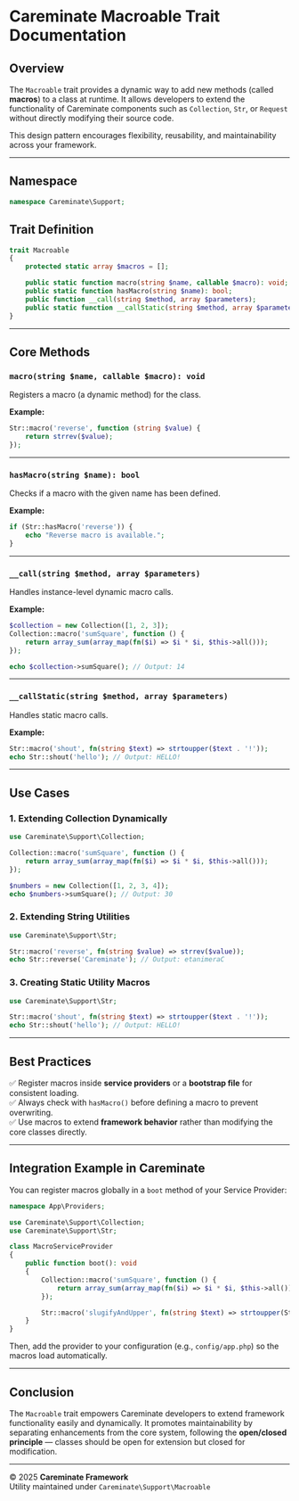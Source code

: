 # Careminate Macroable Trait Documentation

## Overview

The `Macroable` trait provides a dynamic way to add new methods (called **macros**) to a class at runtime. 
It allows developers to extend the functionality of Careminate components such as `Collection`, `Str`, or `Request` without directly modifying their source code.

This design pattern encourages flexibility, reusability, and maintainability across your framework.

---

## Namespace
```php
namespace Careminate\Support;
```

## Trait Definition
```php
trait Macroable
{
    protected static array $macros = [];

    public static function macro(string $name, callable $macro): void;
    public static function hasMacro(string $name): bool;
    public function __call(string $method, array $parameters);
    public static function __callStatic(string $method, array $parameters);
}
```

---

## Core Methods

### `macro(string $name, callable $macro): void`
Registers a macro (a dynamic method) for the class.

**Example:**
```php
Str::macro('reverse', function (string $value) {
    return strrev($value);
});
```

---

### `hasMacro(string $name): bool`
Checks if a macro with the given name has been defined.

**Example:**
```php
if (Str::hasMacro('reverse')) {
    echo "Reverse macro is available.";
}
```

---

### `__call(string $method, array $parameters)`
Handles instance-level dynamic macro calls.

**Example:**
```php
$collection = new Collection([1, 2, 3]);
Collection::macro('sumSquare', function () {
    return array_sum(array_map(fn($i) => $i * $i, $this->all()));
});

echo $collection->sumSquare(); // Output: 14
```

---

### `__callStatic(string $method, array $parameters)`
Handles static macro calls.

**Example:**
```php
Str::macro('shout', fn(string $text) => strtoupper($text . '!'));
echo Str::shout('hello'); // Output: HELLO!
```

---

## Use Cases

### 1. Extending Collection Dynamically
```php
use Careminate\Support\Collection;

Collection::macro('sumSquare', function () {
    return array_sum(array_map(fn($i) => $i * $i, $this->all()));
});

$numbers = new Collection([1, 2, 3, 4]);
echo $numbers->sumSquare(); // Output: 30
```

### 2. Extending String Utilities
```php
use Careminate\Support\Str;

Str::macro('reverse', fn(string $value) => strrev($value));
echo Str::reverse('Careminate'); // Output: etanimeraC
```

### 3. Creating Static Utility Macros
```php
use Careminate\Support\Str;

Str::macro('shout', fn(string $text) => strtoupper($text . '!'));
echo Str::shout('hello'); // Output: HELLO!
```

---

## Best Practices

✅ Register macros inside **service providers** or a **bootstrap file** for consistent loading.  
✅ Always check with `hasMacro()` before defining a macro to prevent overwriting.  
✅ Use macros to extend **framework behavior** rather than modifying the core classes directly.  

---

## Integration Example in Careminate

You can register macros globally in a `boot` method of your Service Provider:

```php
namespace App\Providers;

use Careminate\Support\Collection;
use Careminate\Support\Str;

class MacroServiceProvider
{
    public function boot(): void
    {
        Collection::macro('sumSquare', function () {
            return array_sum(array_map(fn($i) => $i * $i, $this->all()));
        });

        Str::macro('slugifyAndUpper', fn(string $text) => strtoupper(Str::slug($text)));
    }
}
```

Then, add the provider to your configuration (e.g., `config/app.php`) so the macros load automatically.

---

## Conclusion

The `Macroable` trait empowers Careminate developers to extend framework functionality easily and dynamically. 
It promotes maintainability by separating enhancements from the core system, following the **open/closed principle** — 
classes should be open for extension but closed for modification.

---

© 2025 **Careminate Framework**  
Utility maintained under `Careminate\Support\Macroable` 